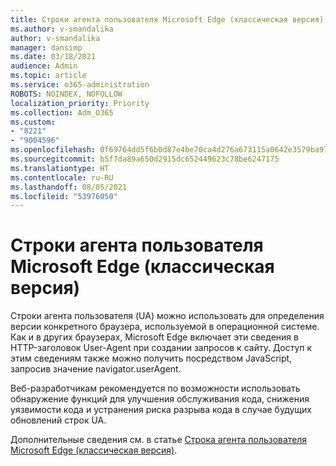 ```yaml
---
title: Строки агента пользователя Microsoft Edge (классическая версия)
ms.author: v-smandalika
author: v-smandalika
manager: dansimp
ms.date: 03/18/2021
audience: Admin
ms.topic: article
ms.service: o365-administration
ROBOTS: NOINDEX, NOFOLLOW
localization_priority: Priority
ms.collection: Adm_O365
ms.custom:
- "8221"
- "9004596"
ms.openlocfilehash: 0f69764dd5f6b0d87e4be70ca4d276a673115a0642e3579ba97515701606bc92
ms.sourcegitcommit: b5f7da89a650d2915dc652449623c78be6247175
ms.translationtype: HT
ms.contentlocale: ru-RU
ms.lasthandoff: 08/05/2021
ms.locfileid: "53976050"
---
```

# <a name="microsoft-edge-user-agent-strings-desktop"></a>Строки агента пользователя Microsoft Edge (классическая версия)

Строки агента пользователя (UA) можно использовать для определения версии конкретного браузера, используемой в операционной системе. Как и в других браузерах, Microsoft Edge включает эти сведения в HTTP-заголовок User-Agent при создании запросов к сайту. Доступ к этим сведениям также можно получить посредством JavaScript, запросив значение navigator.userAgent.

Веб-разработчикам рекомендуется по возможности использовать обнаружение функций для улучшения обслуживания кода, снижения уязвимости кода и устранения риска разрыва кода в случае будущих обновлений строк UA.

Дополнительные сведения см. в статье [Строка агента пользователя Microsoft Edge (классическая версия)](https://docs.microsoft.com/microsoft-edge/web-platform/user-agent-string).

